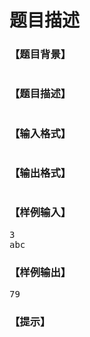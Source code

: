 # 题目描述


<h3>
【题目背景】<br/>
</h3>
<p>
<img src="/upload/image/20190515/20190515152536_89093.png" alt=""/> 
</p>
<h3>
【题目描述】
</h3>
<p>
<img src="/upload/image/20190515/20190515152547_32995.png" alt=""/> 
</p>
<h3>
【输入格式】
</h3>
<p>
<img src="/upload/image/20190515/20190515152606_35716.png" alt=""/> 
</p>
<h3>
【输出格式】
</h3>
<p>
<img src="/upload/image/20190515/20190515152618_16747.png" alt=""/> 
</p>
<h3>
【样例输入】
</h3>
<pre>3
abc
</pre>
<h3>
【样例输出】
</h3>
<pre>79
</pre>
<h3>
【提示】
</h3>
<p>
<img src="/upload/image/20190515/20190515152632_60457.png" alt=""/> 
</p>
